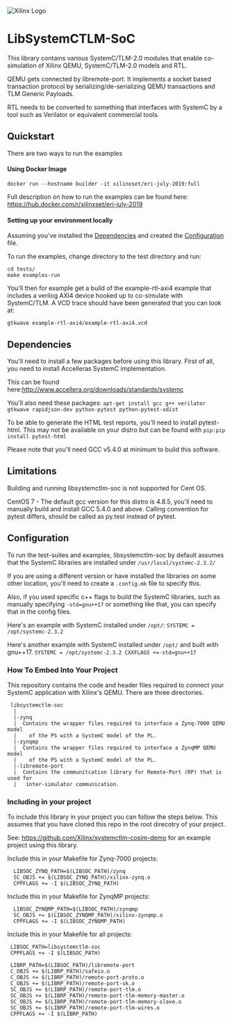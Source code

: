 ![Xilinx Logo](https://upload.wikimedia.org/wikipedia/commons/thumb/1/17/Xilinx_logo_2008.svg/320px-Xilinx_logo_2008.svg.png)

# LibSystemCTLM-SoC

This library contains various SystemC/TLM-2.0 modules that enable co-simulation of Xilinx QEMU, SystemC/TLM-2.0 models and RTL.

QEMU gets connected by libremote-port. It implements a socket based transaction protocol by serializing/de-serializing QEMU transactions and TLM Generic Payloads.

RTL needs to be converted to something that interfaces with SystemC by a tool such as Verilator or equivalent commercial tools.

## Quickstart

There are two ways to run the examples

#### Using Docker Image
`docker run --hostname builder -it xilinxset/eri-july-2019:full`

Full description on how to run the examples can be found here: https://hub.docker.com/r/xilinxset/eri-july-2019

#### Setting up your environment locally
Assuming you've installed the [Dependencies](#dependencies) and created the [Configuration](#configuration) file.

To run the examples, change directory to the test directory and run:
```
cd tests/
make examples-run

```
You'll then for example get a build of the example-rtl-axi4 example that includes a verilog AXI4 device hooked up to co-simulate with SystemC/TLM. A VCD trace should have been generated that you can look at:

`gtkwave example-rtl-axi4/example-rtl-axi4.vcd`

## Dependencies

You'll need to install a few packages before using this library. First of all, you need to install Accelleras SystemC implementation.

This can be found here:http://www.accellera.org/downloads/standards/systemc

You'll also need these packages:
`apt-get install gcc g++ verilator gtkwave rapidjson-dev python-pytest python-pytest-xdist`

To be able to generate the HTML test reports, you'll need to install pytest-html. This may not be available on your distro but can be found with `pip:pip install pytest-html`

Please note that you'll need GCC v5.4.0 at minimum to build this software.

## Limitations

Building and running libsystemctlm-soc is not supported for Cent OS.

CentOS 7 - The default gcc version for this distro is 4.8.5, you'll need to manually build and install GCC 5.4.0 and above. Calling convention for pytest differs, should be called as py.test instead of pytest.


## Configuration

To run the test-suites and examples, libsystemctlm-soc by default assumes that the SystemC libraries are installed under `/usr/local/systemc-2.3.2/`

If you are using a different version or have installed the libraries on some other location, you'll need to create a `.config.mk` file to specify this.

Also, if you used specific c++ flags to build the SystemC libraries, such as manually specifying `-std=gnu++17` or something like that, you can specify that in the config files.

Here's an example with SystemC installed under `/opt/`:
`SYSTEMC = /opt/systemc-2.3.2`

Here's another example with SystemC installed under `/opt/` and built with gnu++17.
`SYSTEMC = /opt/systemc-2.3.2
CXXFLAGS +=-std=gnu++17`

### How To Embed Into Your Project

This repository contains the code and header files required to connect your SystemC application with Xilinx's QEMU. There are three directories.
```
 libsystemctlm-soc
  |
  |-zynq
  |  Contains the wrapper files required to interface a Zynq-7000 QEMU model
  |    of the PS with a SystemC model of the PL.
  |-zynqmp
  |  Contains the wrapper files required to interface a ZynqMP QEMU model
  |    of the PS with a SystemC model of the PL.
  |-libremote-port
  |  Contains the communitcation library for Remote-Port (RP) that is used for
  |   inter-simulator communication.
 ```

### Including in your project

To include this library in your project you can follow the steps below. This
assumes that you have cloned this repo in the root direcotry of your project.

See: https://github.com/Xilinx/systemctlm-cosim-demo for an example project using this
library.

Include this in your Makefile for Zynq-7000 projects:
```
  LIBSOC_ZYNQ_PATH=$(LIBSOC_PATH)/zynq
  SC_OBJS += $(LIBSOC_ZYNQ_PATH)/xilinx-zynq.o
  CPPFLAGS += -I $(LIBSOC_ZYNQ_PATH)
```
Include this in your Makefile for ZynqMP projects:
```
  LIBSOC_ZYNQMP_PATH=$(LIBSOC_PATH)/zynqmp
  SC_OBJS += $(LIBSOC_ZYNQMP_PATH)/xilinx-zynqmp.o
  CPPFLAGS += -I $(LIBSOC_ZYNQMP_PATH)
```
Include this in your Makefile for all projects:
 ```
  LIBSOC_PATH=libsystemctlm-soc
  CPPFLAGS += -I $(LIBSOC_PATH)

  LIBRP_PATH=$(LIBSOC_PATH)/libremote-port
  C_OBJS += $(LIBRP_PATH)/safeio.o
  C_OBJS += $(LIBRP_PATH)/remote-port-proto.o
  C_OBJS += $(LIBRP_PATH)/remote-port-sk.o
  SC_OBJS += $(LIBRP_PATH)/remote-port-tlm.o
  SC_OBJS += $(LIBRP_PATH)/remote-port-tlm-memory-master.o
  SC_OBJS += $(LIBRP_PATH)/remote-port-tlm-memory-slave.o
  SC_OBJS += $(LIBRP_PATH)/remote-port-tlm-wires.o
  CPPFLAGS += -I $(LIBRP_PATH)
```
